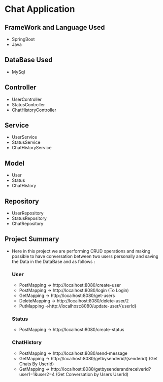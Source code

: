 # Chat Application
## FrameWork and Language Used
- SpringBoot
- Java
## DataBase Used
- MySql
## Controller
- UserController
- StatusController
- ChatHistoryController
## Service
- UserService
- StatusService
- ChatHistoryService
## Model
- User
- Status
- ChatHistory
## Repository
- UserRepository
- StatusRepository
- ChatRepository
## Project Summary
- Here in this project we are performing CRUD operations and making possible to have conversation between two users
  personally and saving the Data in the DataBase and as follows :
  ### User
  - PostMapping -> http://localhost:8080/create-user
  - PostMapping -> http://localhost:8080/login (To Login)
  - GetMapping -> http://localhost:8080/get-users
  - DeleteMapping -> http://localhost:8080/delete-user/2
  - PutMapping ->http://localhost:8080/update-user/{userId}
  ### Status
  - PostMapping -> http://localhost:8080/create-status
  ### ChatHistory
  - PostMapping -> http://localhost:8080/send-message
  - GetMapping -> http://localhost:8080/getbysenderid/{senderid} (Get Chats By UserId)
  - GetMapping -> http://localhost:8080/getbysenderandreceiverid?user1=1&user2=4 (Get Conversation by Users UserId)












